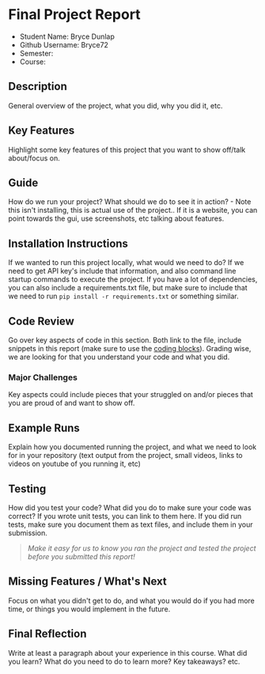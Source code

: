 # Final Project Report

* Student Name: Bryce Dunlap
* Github Username: Bryce72
* Semester:
* Course:



## Description 
General overview of the project, what you did, why you did it, etc. 


## Key Features
Highlight some key features of this project that you want to show off/talk about/focus on. 

## Guide
How do we run your project? What should we do to see it in action? - Note this isn't installing, this is actual use of the project.. If it is a website, you can point towards the gui, use screenshots, etc talking about features. 


## Installation Instructions
If we wanted to run this project locally, what would we need to do?  If we need to get API key's include that information, and also command line startup commands to execute the project. If you have a lot of dependencies, you can also include a requirements.txt file, but make sure to include that we need to run `pip install -r requirements.txt` or something similar.

## Code Review
Go over key aspects of code in this section. Both link to the file, include snippets in this report (make sure to use the [coding blocks](https://github.com/adam-p/markdown-here/wiki/Markdown-Cheatsheet#code)).  Grading wise, we are looking for that you understand your code and what you did. 

### Major Challenges
Key aspects could include pieces that your struggled on and/or pieces that you are proud of and want to show off.


## Example Runs
Explain how you documented running the project, and what we need to look for in your repository (text output from the project, small videos, links to videos on youtube of you running it, etc)

## Testing
How did you test your code? What did you do to make sure your code was correct? If you wrote unit tests, you can link to them here. If you did run tests, make sure you document them as text files, and include them in your submission. 

> _Make it easy for us to know you *ran the project* and *tested the project* before you submitted this report!_


## Missing Features / What's Next
Focus on what you didn't get to do, and what you would do if you had more time, or things you would implement in the future. 

## Final Reflection
Write at least a paragraph about your experience in this course. What did you learn? What do you need to do to learn more? Key takeaways? etc.